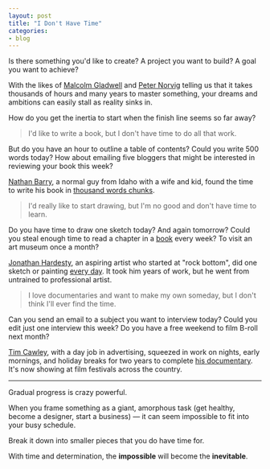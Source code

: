 ```yaml
---
layout: post
title: "I Don't Have Time"
categories:
- blog
---
```


Is there something you'd like to create? A project you want to build? A goal you want to
achieve?

With the likes of [Malcolm Gladwell][mg] and [Peter Norvig][pn] telling us that it takes
thousands of hours and many years to master something, your dreams and ambitions can 
easily stall as reality sinks in. 

[mg]: http://www.gladwell.com/outliers/outliers_excerpt1.html
[pn]: http://norvig.com/21-days.html

How do you get the inertia to start when the finish line seems so far away?

> I'd like to write a book, but I don't have time to do all that work.

But do you have an hour to outline a table of contents? Could you write 500
words today? How about emailing five bloggers that might be interested in reviewing your
book this week?

[Nathan Barry][nb], a normal guy from Idaho with a wife and kid, found the time to write 
his book in [thousand words chunks][book]. 

[nb]: http://nathanbarry.com/
[book]: http://nathanbarry.com/commitment-changed-career/

> I'd really like to start drawing, but I'm no good and don't have time to learn.

Do you have time to draw one sketch today? And again tomorrow? Could you steal enough
time to read a chapter in a [book][drs] every week? To visit an art museum once a month?

[Jonathan Hardesty][jh], an aspiring artist who started at "rock bottom", did 
one sketch or painting [every day][paint]. It took him years of work, but he went
from untrained to professional artist.

[drs]: http://www.drawright.com/
[jh]: http://www.jonathanhardesty.com/
[paint]: http://conceptart.org/forums/showthread.php?870

> I love documentaries and want to make my own someday, but I don't think I'll ever find the time.

Can you send an email to a subject you want to interview today? Could you edit just one 
interview this week? Do you have a free weekend to film B-roll next month?

[Tim Cawley][tc], with a day job in advertising, squeezed in work on nights, early 
mornings, and holiday breaks for two years to complete [his documentary][fns]. It's now
showing at film festivals across the country.

[tc]: http://timcawley.blogspot.com/
[fns]: http://fromnothingsomething.com/

---

Gradual progress is crazy powerful. 

When you frame something as a giant, amorphous task (get healthy, become a designer, 
start a business) &mdash; it can seem impossible to fit into your busy schedule.

Break it down into smaller pieces that you do have time for. 

With time and determination, the **impossible** will become the **inevitable**.